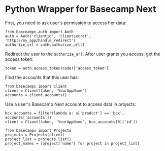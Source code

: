 Python Wrapper for Basecamp Next
================================

First, you need to ask user's permission to access her data:

    from basceampx.auth import Auth
    auth = Auth('clientid', 'clientsecret', 'http://my_app/handle_redirect')
    authorize_url = auth.authorize_url()

Redirect the user to the `authorize_url`. After user grants you access, get the
access token:

    token = auth.access_token(code)['access_token']

Find the accounts that this user has:

    from basecampx import Client
    client = Client(token, 'YourAppName')
    accounts = client.accounts()

Use a user's Basecamp Next account to access data in projects:

    bcx_accounts = filter(lambda a: a['product'] == 'bcx', accounts['accounts'])
    client = Client(token, 'YourAppName', bcx_accounts[0]['id'])

    from basecampx import Projects
    projects = Projects(client)
    project_list = projects.list()
    project_names = [project['name'] for project in project_list]

